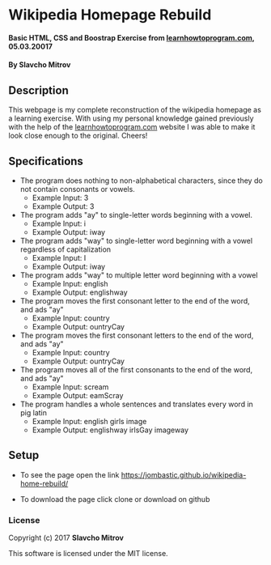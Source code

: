 # Wikipedia Homepage Rebuild

#### Basic HTML, CSS and Boostrap Exercise from [learnhowtoprogram.com](https://www.learnhowtoprogram.com), 05.03.20017

#### By Slavcho Mitrov

## Description

This webpage is my complete reconstruction of the wikipedia homepage as a learning exercise. With using my personal knowledge gained previously with the help of the [learnhowtoprogram.com](https://www.learnhowtoprogram.com) website I was able to make it look close enough to the original. Cheers!

## Specifications

* The program does nothing to non-alphabetical characters, since they do not contain consonants or vowels.
  * Example Input: 3
  * Example Output: 3
* The program adds "ay" to single-letter words beginning with a vowel.
  * Example Input: i
  * Example Output: iway
* The program adds "way" to single-letter word beginning with a vowel regardless of capitalization
  * Example Input: I
  * Example Output: iway
* The program adds "way" to multiple letter word beginning with a vowel
  * Example Input: english
  * Example Output: englishway
* The program moves the first consonant letter to the end of the word, and ads "ay"
  * Example Input: country
  * Example Output: ountryCay
* The program moves the first consonant letters to the end of the word, and ads "ay"
  * Example Input: country
  * Example Output: ountryCay
* The program moves all of the first consonants to the end of the word, and ads "ay"
  * Example Input: scream
  * Example Output: eamScray
* The program handles a whole sentences and translates every word in pig latin
  * Example Input: english girls image
  * Example Output: englishway irlsGay imageway
## Setup

* To see the page open the link https://jombastic.github.io/wikipedia-home-rebuild/

* To download the page click clone or download on github

### License

Copyright (c) 2017 **Slavcho Mitrov**

This software is licensed under the MIT license.
